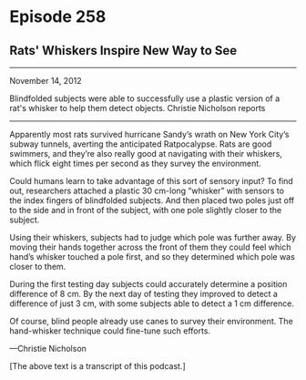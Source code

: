 # Episode 258

## Rats' Whiskers Inspire New Way to See

---

November 14, 2012

Blindfolded subjects were able to successfully use a plastic version of a rat's whisker to help them detect objects. Christie Nicholson reports

---

Apparently most rats survived hurricane Sandy’s wrath on New York City’s subway tunnels, averting the anticipated Ratpocalypse. Rats are good swimmers, and they’re also really good at navigating with their whiskers, which flick eight times per second as they survey the environment.

Could humans learn to take advantage of this sort of sensory input? To find out, researchers attached a plastic 30 cm-long “whisker” with sensors to the index fingers of blindfolded subjects. And then placed two poles just off to the side and in front of the subject, with one pole slightly closer to the subject.

Using their whiskers, subjects had to judge which pole was further away. By moving their hands together across the front of them they could feel which hand’s whisker touched a pole first, and so they determined which pole was closer to them.

During the first testing day subjects could accurately determine a position difference of 8 cm. By the next day of testing they improved to detect a difference of just 3 cm, with some subjects able to detect a 1 cm difference.

Of course, blind people already use canes to survey their environment. The hand-whisker technique could fine-tune such efforts.

—Christie Nicholson

[The above text is a transcript of this podcast.]

